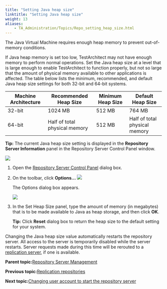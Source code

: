 ```yaml
--- 
title: "Setting Java heap size"
linktitle: "Setting Java heap size"
weight: 13
aliases: 
    - TA_Administration/Topics/Repo_setting_heap_size.html
---
```


The Java Virtual Machine requires enough heap memory to prevent out-of-memory conditions.

If Java heap memory is set too low, TestArchitect may not have enough memory to perform normal operations. Set the Java heap size at a level that is large enough to enable TestArchitect to function properly, but not so large that the amount of physical memory available to other applications is affected. The table below lists the minimum, recommended, and default Java heap size settings for both 32-bit and 64-bit systems.

|Machine Architecture|Recommended Heap Size|Minimum Heap Size|Default Heap Size|
|--------------------|---------------------|-----------------|-----------------|
|32-bit|1024 MB|512 MB|764 MB|
|64-bit|Half of total physical memory|512 MB|Half of total physical memory|

**Tip:** The current Java heap size setting is displayed in the **Repository Server Information** panel in the Repository Server Control Panel window.

![](/images/TA_Administration/Images/java_heap_size_info.png)

1.  Open the [Repository Server Control Panel](Repo_server_management_launching.md) dialog box.

2.  On the toolbar, click **Options...** ![](/images/TA_Administration/Images/set_java_heap_size_btn.png)

    The Options dialog box appears.

    ![](/images/TA_Administration/Images/Options_java_heap_size_dialog.png)

3.  In the Set Heap Size panel, type the amount of memory \(in megabytes\) that is to be made available to Java as heap storage, and then click **OK**.

    **Tip:** Click **Reset** dialog box to return the heap size to the default setting for your system.


Changing the Java heap size value automatically restarts the repository server. All access to the server is temporarily disabled while the server restarts. Server requests made during this time will be rerouted to a [replication server](Repo_server_management_replication_repo_intro.md), if one is available.

**Parent topic:**[Repository Server Management](../../TA_Administration/Topics/Repo_server_management.md)

**Previous topic:**[Replication repositories](../../TA_Administration/Topics/Repo_server_management_replication_repo.md)

**Next topic:**[Changing user account to start the repository server](../../TA_Administration/Topics/adm_changing_OS_account.md)

